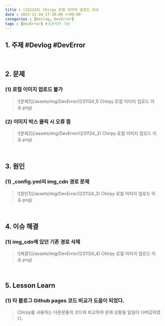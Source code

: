 ```yaml
---
title : (231124) Chirpy 로컬 이미지 업로드 이슈
date : 2023-11-24 17:30:00 +/09:00
categories : [Devlog, DevError]
tags : [DevError] #소문자만 가능
---
```


## 1. 주제 #Devlog #DevError 


&nbsp;

## 2. 문제

### (1) 로컬 이미지 업로드 불가

> ![문제1](/assets/img/DevError/(231124_1) Chirpy 로컬 이미지 업로드 이슈.png)

### (2) 이미지 박스 클릭 시 오류 뜸

> ![문제2](/assets/img/DevError/(231124_2) Chirpy 로컬 이미지 업로드 이슈.png)


&nbsp;
## 3. 원인
### (1) _config.yml의 img_cdn 경로 문제

> ![원인1](/assets/img/DevError/(231124_3) Chirpy 로컬 이미지 업로드 이슈.png)




&nbsp;
## 4. 이슈 해결

### (1) img_cdn에 있던 기존 경로 삭제

> ![해결1](/assets/img/DevError/(231124_4) Chirpy 로컬 이미지 업로드 이슈.png)



&nbsp;
## 5. Lesson Learn

### (1) 타 블로그 Github pages 코드 비교가 도움이 되었다.
> Chirpy를 사용하는 다른분들의 코드와 비교하여 문제 상황을 일일이 디버깅하였다.